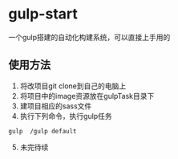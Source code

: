 # gulp-start
  一个gulp搭建的自动化构建系统，可以直接上手用的
## 使用方法
1. 将改项目git clone到自己的电脑上
2. 将项目中的image资源放在gulpTask目录下
3. 建项目相应的sass文件
4. 执行下列命令，执行gulp任务
```
gulp  /gulp default
```
5. 未完待续